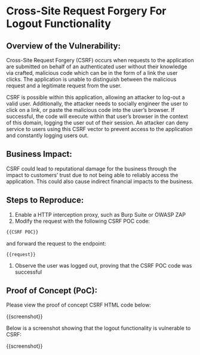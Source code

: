 # Cross-Site Request Forgery For Logout Functionality

## Overview of the Vulnerability:

Cross-Site Request Forgery (CSRF) occurs when requests to the application are submitted on behalf of an authenticated user without their knowledge via crafted, malicious code which can be in the form of a link the user clicks. The application is unable to distinguish between the malicious request and a legitimate request from the user.

CSRF is possible within this application, allowing an attacker to log-out a valid user. Additionally, the attacker needs to socially engineer the user to click on a link, or paste the malicious code into the user’s browser. If successful, the code will execute within that user’s browser in the context of this domain, logging the user out of their session. An attacker can deny service to users using this CSRF vector to prevent access to the application and constantly logging users out.

## Business Impact:

CSRF could lead to reputational damage for the business through the impact to customers’ trust due to not being able to reliably access the application. This could also cause indirect financial impacts to the business.

## Steps to Reproduce:

1. Enable a HTTP interception proxy, such as Burp Suite or OWASP ZAP
1. Modify the request with the following CSRF POC code:

```HTML
{{CSRF POC}}
```

and forward the request to the endpoint:

```HTTP
{{request}}
```

1. Observe the user was logged out, proving that the CSRF POC code was successful

## Proof of Concept (PoC):

Please view the proof of concept CSRF HTML code below:

{{screenshot}}

Below is a screenshot showing that the logout functionality is vulnerable to CSRF:

{{screenshot}}
